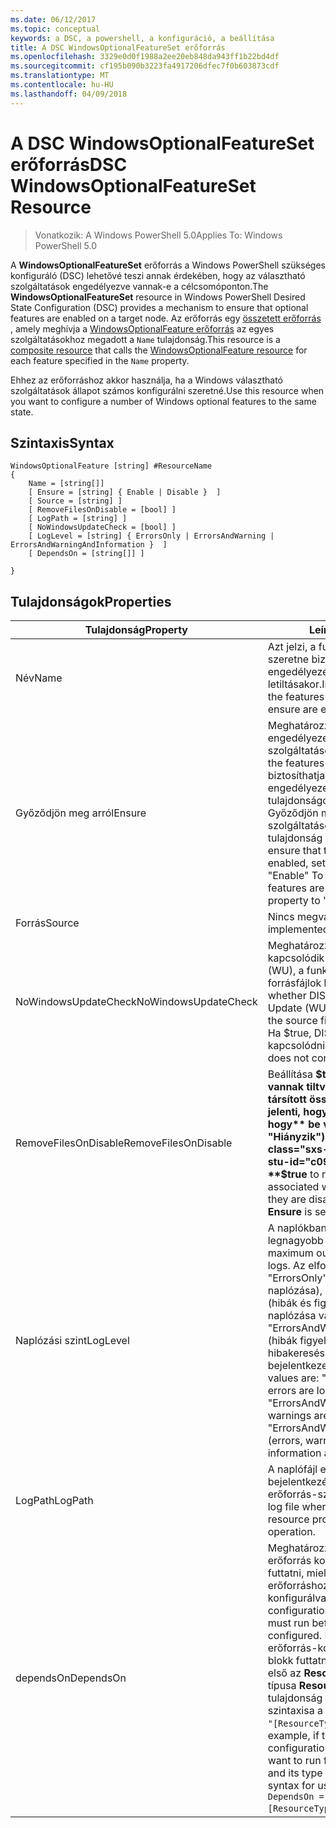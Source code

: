 ```yaml
---
ms.date: 06/12/2017
ms.topic: conceptual
keywords: a DSC, a powershell, a konfiguráció, a beállítása
title: A DSC WindowsOptionalFeatureSet erőforrás
ms.openlocfilehash: 3329e0d0f1988a2ee20eb848da943ff1b22bd4df
ms.sourcegitcommit: cf195b090b3223fa4917206dfec7f0b603873cdf
ms.translationtype: MT
ms.contentlocale: hu-HU
ms.lasthandoff: 04/09/2018
---
```

# <a name="dsc-windowsoptionalfeatureset-resource"></a><span data-ttu-id="c098f-103">A DSC WindowsOptionalFeatureSet erőforrás</span><span class="sxs-lookup"><span data-stu-id="c098f-103">DSC WindowsOptionalFeatureSet Resource</span></span>

> <span data-ttu-id="c098f-104">Vonatkozik: A Windows PowerShell 5.0</span><span class="sxs-lookup"><span data-stu-id="c098f-104">Applies To: Windows PowerShell 5.0</span></span>

<span data-ttu-id="c098f-105">A **WindowsOptionalFeatureSet** erőforrás a Windows PowerShell szükséges konfiguráló (DSC) lehetővé teszi annak érdekében, hogy az választható szolgáltatások engedélyezve vannak-e a célcsomóponton.</span><span class="sxs-lookup"><span data-stu-id="c098f-105">The **WindowsOptionalFeatureSet** resource in Windows PowerShell Desired State Configuration (DSC) provides a mechanism to ensure that optional features are enabled on a target node.</span></span>
<span data-ttu-id="c098f-106">Az erőforrás egy [összetett erőforrás](authoringResourceComposite.md) , amely meghívja a [WindowsOptionalFeature erőforrás](windowsOptionalFeatureResource.md) az egyes szolgáltatásokhoz megadott a `Name` tulajdonság.</span><span class="sxs-lookup"><span data-stu-id="c098f-106">This resource is a [composite resource](authoringResourceComposite.md) that calls the [WindowsOptionalFeature resource](windowsOptionalFeatureResource.md) for each feature specified in the `Name` property.</span></span>

<span data-ttu-id="c098f-107">Ehhez az erőforráshoz akkor használja, ha a Windows választható szolgáltatások állapot számos konfigurálni szeretné.</span><span class="sxs-lookup"><span data-stu-id="c098f-107">Use this resource when you want to configure a number of Windows optional features to the same state.</span></span>

## <a name="syntax"></a><span data-ttu-id="c098f-108">Szintaxis</span><span class="sxs-lookup"><span data-stu-id="c098f-108">Syntax</span></span>

```
WindowsOptionalFeature [string] #ResourceName
{
    Name = [string[]]
    [ Ensure = [string] { Enable | Disable }  ]
    [ Source = [string] ]
    [ RemoveFilesOnDisable = [bool] ]
    [ LogPath = [string] ]
    [ NoWindowsUpdateCheck = [bool] ]
    [ LogLevel = [string] { ErrorsOnly | ErrorsAndWarning | ErrorsAndWarningAndInformation }  ]
    [ DependsOn = [string[]] ]

}
```

## <a name="properties"></a><span data-ttu-id="c098f-109">Tulajdonságok</span><span class="sxs-lookup"><span data-stu-id="c098f-109">Properties</span></span>

|  <span data-ttu-id="c098f-110">Tulajdonság</span><span class="sxs-lookup"><span data-stu-id="c098f-110">Property</span></span>  |  <span data-ttu-id="c098f-111">Leírás</span><span class="sxs-lookup"><span data-stu-id="c098f-111">Description</span></span>   |
|---|---|
| <span data-ttu-id="c098f-112">Név</span><span class="sxs-lookup"><span data-stu-id="c098f-112">Name</span></span>| <span data-ttu-id="c098f-113">Azt jelzi, a funkciókat, amelyeket szeretne biztosítani a neve engedélyezésekor vagy letiltásakor.</span><span class="sxs-lookup"><span data-stu-id="c098f-113">Indicates the name of the features that you want to ensure are enabled or disabled.</span></span>|
| <span data-ttu-id="c098f-114">Győződjön meg arról</span><span class="sxs-lookup"><span data-stu-id="c098f-114">Ensure</span></span>| <span data-ttu-id="c098f-115">Meghatározza, hogy engedélyezett-e a szolgáltatásokat.</span><span class="sxs-lookup"><span data-stu-id="c098f-115">Specifies whether the features are enabled.</span></span> <span data-ttu-id="c098f-116">Ezzel biztosíthatja, hogy a szolgáltatások engedélyezett, állítsa be ezt a tulajdonságot "Engedélyezés" Győződjön meg arról, hogy a szolgáltatások le vannak tiltva, a tulajdonság értéke "Letiltás".</span><span class="sxs-lookup"><span data-stu-id="c098f-116">To ensure that the features are enabled, set this property to "Enable" To ensure that the features are disabled, set the property to "Disable".</span></span>|
| <span data-ttu-id="c098f-117">Forrás</span><span class="sxs-lookup"><span data-stu-id="c098f-117">Source</span></span>| <span data-ttu-id="c098f-118">Nincs megvalósítva.</span><span class="sxs-lookup"><span data-stu-id="c098f-118">Not implemented.</span></span>|
| <span data-ttu-id="c098f-119">NoWindowsUpdateCheck</span><span class="sxs-lookup"><span data-stu-id="c098f-119">NoWindowsUpdateCheck</span></span>| <span data-ttu-id="c098f-120">Meghatározza, hogy DISM kapcsolódik-e a Windows Update (WU), a funkciók engedélyezésére forrásfájlok keresésekor.</span><span class="sxs-lookup"><span data-stu-id="c098f-120">Specifies whether DISM contacts Windows Update (WU) when searching for the source files to enable features.</span></span> <span data-ttu-id="c098f-121">Ha $true, DISM nem tud kapcsolódni a WU.</span><span class="sxs-lookup"><span data-stu-id="c098f-121">If $true, DISM does not contact WU.</span></span>|
| <span data-ttu-id="c098f-122">RemoveFilesOnDisable</span><span class="sxs-lookup"><span data-stu-id="c098f-122">RemoveFilesOnDisable</span></span>| <span data-ttu-id="c098f-123">Beállítása **$true** eltávolítja, ha le vannak tiltva, a szolgáltatások társított összes fájlt (Ez azt jelenti, hogy ha **ellenőrizze, hogy** be van állítva a "Hiányzik").</span><span class="sxs-lookup"><span data-stu-id="c098f-123">Set to **$true** to remove all files associated with the features when they are disabled (that is, when **Ensure** is set to "Absent").</span></span>|
| <span data-ttu-id="c098f-124">Naplózási szint</span><span class="sxs-lookup"><span data-stu-id="c098f-124">LogLevel</span></span>| <span data-ttu-id="c098f-125">A naplókban megjelenő legnagyobb kimeneti szintet.</span><span class="sxs-lookup"><span data-stu-id="c098f-125">The maximum output level shown in the logs.</span></span> <span data-ttu-id="c098f-126">Az elfogadott értékei: "ErrorsOnly" (csak a hibák naplózása), "ErrorsAndWarning" (hibák és figyelmeztetések naplózása van), és a "ErrorsAndWarningAndInformation" (hibák figyelmeztetések és hibakeresési információ bejelentkezett).</span><span class="sxs-lookup"><span data-stu-id="c098f-126">The accepted values are: "ErrorsOnly" (only errors are logged), "ErrorsAndWarning" (errors and warnings are logged), and "ErrorsAndWarningAndInformation" (errors, warnings, and debug information are logged).</span></span>|
| <span data-ttu-id="c098f-127">LogPath</span><span class="sxs-lookup"><span data-stu-id="c098f-127">LogPath</span></span>| <span data-ttu-id="c098f-128">A naplófájl elérési útja a kívánt való bejelentkezéshez a műveletet az erőforrás-szolgáltató.</span><span class="sxs-lookup"><span data-stu-id="c098f-128">The path to a log file where you want the resource provider to log the operation.</span></span>|
| <span data-ttu-id="c098f-129">dependsOn</span><span class="sxs-lookup"><span data-stu-id="c098f-129">DependsOn</span></span>| <span data-ttu-id="c098f-130">Meghatározza, hogy egy másik erőforrás konfigurációjának kell futtatni, mielőtt ehhez az erőforráshoz van konfigurálva.</span><span class="sxs-lookup"><span data-stu-id="c098f-130">Specifies that the configuration of another resource must run before this resource is configured.</span></span> <span data-ttu-id="c098f-131">Például, ha az erőforrás-konfiguráció azonosítója blokk futtatni kívánt parancsfájl első az __ResourceName__ és annak típusa __ResourceType__, az e tulajdonság használatával szintaxisa a következő `DependsOn = "[ResourceType]ResourceName"`.</span><span class="sxs-lookup"><span data-stu-id="c098f-131">For example, if the ID of the resource configuration script block that you want to run first is __ResourceName__ and its type is __ResourceType__, the syntax for using this property is `DependsOn = "[ResourceType]ResourceName"`.</span></span>|